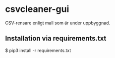# csvcleaner-gui
CSV-rensare enligt mall som är under uppbyggnad.

## Installation via requirements.txt
$ pip3 install -r requirements.txt